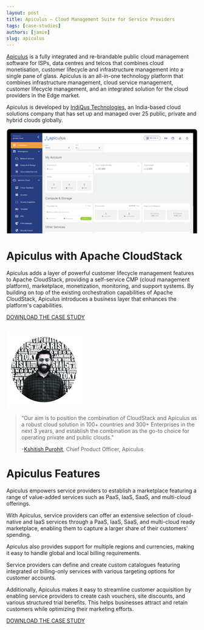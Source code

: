 ```yaml
---
layout: post
title: Apiculus – Cloud Management Suite for Service Providers
tags: [case-studies]
authors: [jamie]
slug: apiculus
---
```


[Apiculus](https://www.apiculus.io/) is a fully integrated and re-brandable
public cloud management software for ISPs, data centres and telcos that combines
cloud monetisation, customer lifecycle and infrastructure management into a
single pane of glass. Apiculus is an all-in-one technology platform that
combines infrastructure management, cloud service management, customer lifecycle
management, and an integrated solution for the cloud providers in the Edge market.

Apiculus is developed by [IndiQus Technologies](https://www.indiqus.com/), an
India-based cloud solutions company that has set up and managed over 25 public,
private and hybrid clouds globally.

<!-- truncate -->

![](apiculus.png "Apiculus")

# Apiculus with Apache CloudStack

Apiculus adds a layer of powerful customer lifecycle management features to
Apache CloudStack, providing a self-service CMP (cloud management platform),
marketplace, monetization, monitoring, and support systems. By building on top
of the existing orchestration capabilities of Apache CloudStack, Apiculus
introduces a business layer that enhances the platform's capabilities.

<a class="button button--primary" href="/files/apiculus-case-study-2023.pdf" target="_blank">DOWNLOAD THE CASE STUDY</a>
<br/>
<br/>

![](kshitish.png "Kshitish")

>“Our aim is to position the combination of CloudStack and Apiculus as a robust
>cloud solution in 100+ countries and 300+ Enterprises in the next 3 years, and
>establish the combination as the go-to choice for operating private and public
>clouds.”
>
>-[Kshitish Purohit](https://www.linkedin.com/in/kshitishpurohit/), Chief Product Officer, Apiculus

# Apiculus Features

Apiculus empowers service providers to establish a marketplace featuring a range
of value-added services such as PaaS, IaaS, SaaS, and multi-cloud offerings.

With Apiculus, service providers can offer an extensive selection of
cloud-native and IaaS services through a PaaS, IaaS, SaaS, and multi-cloud ready
marketplace, enabling them to capture a larger share of their customers'
spending.

Apiculus also provides support for multiple regions and currencies, making it
easy to handle global and local billing requirements.

Service providers can define and create custom catalogues featuring integrated
or billing-only services with various targeting options for customer accounts.

Additionally, Apiculus makes it easy to streamline customer acquisition by
enabling service providers to create cash vouchers, site discounts, and various
structured trial benefits. This helps businesses attract and retain customers
while optimizing their marketing efforts.

<a class="button button--primary" href="/files/apiculus-case-study-2023.pdf" target="_blank">DOWNLOAD THE CASE STUDY</a>
